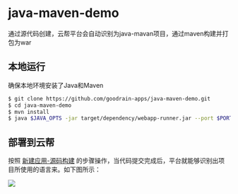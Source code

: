 # java-maven-demo

通过源代码创建，云帮平台会自动识别为java-mavan项目，通过maven构建并打包为war

## 本地运行

确保本地环境安装了Java和Maven 

```bash
$ git clone https://github.com/goodrain-apps/java-maven-demo.git
$ cd java-maven-demo
$ mvn install
$ java $JAVA_OPTS -jar target/dependency/webapp-runner.jar --port $PORT target/*.war
```

## 部署到云帮

按照 [新建应用-源码构建](https://www.rainbond.com/docs/stable/user-lang-docs/java/docs/stable/user-app-docs/addapp/addapp-code.html) 的步骤操作，当代码提交完成后，平台就能够识别出项目所使用的语言来。如下图所示：

![](https://static.goodrain.com/images/acp/docs/code-docs/lang-java-maven.png)
